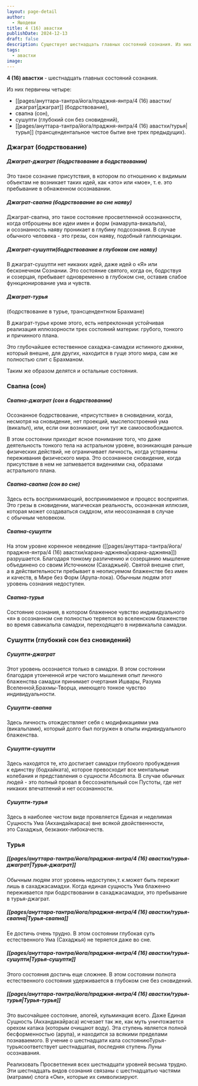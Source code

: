 ```yaml
---
layout: page-detail
author:
  - Яшодеви
title: 4 (16) авастхи
publishDate: 2024-12-13
draft: false
description: Существует шестнадцать главных состояний сознания. Из них первичны четыре:~ джаграт (бодрствование), свапна (сон), сушупти (глубокий сон без сновидений), турья (трансцендентальное чистое бытие вне трех предыдущих).
tags:
  - авастхи
image:
---
```

**4 (16) авастхи** - шестнадцать главных состояний сознания.

Из них первичны четыре:

- [[pages/ануттара-тантра/йога/праджня-янтра/4 (16) авастхи/джаграт|джаграт]] (бодрствование),
- свапна (сон),
- сушупти (глубокий сон без сновидений),
- [[pages/ануттара-тантра/йога/праджня-янтра/4 (16) авастхи/турья|турья]] (трансцендентальное чистое бытие вне трех предыдущих).

### Джаграт (бодрствование)

##### Джаграт-джаграт (бодрствование в бодрствовании)

Это такое сознание присутствия, в котором по отношению к видимым объектам не возникает таких идей, как «это» или «мое», т. е. это пребывание в обнаженном осознавании.

##### Джаграт-свапна (бодрствование во сне наяву)

Джаграт-свапна, это такое состояние просветленной осознанности, когда отброшены все идеи имен и форм (намарупа-викальпа), и осознанность наяву проникает в глубину подсознания. В случае обычного человека - это грезы, сон наяву, подобный галлюцинации.

##### Джаграт-сушупти(бодрствование в глубоком сне наяву)

В джаграт-­сушупти нет никаких идей, даже идей о «Я» или бесконечном Сознании. Это состояние святого, когда он, бодрствуя и созерцая, пребывает одновременно в глубоком сне, оставив слабое функционирование ума и чувств.

##### Джаграт-турья
(бодрствование в турье, трансцендентном Брахмане)

В джаграт-­турье кроме этого, есть непреклонная устойчивая реализация иллюзорности трех состояний материи: грубого, тонкого и причинного плана.

Это глубочайшее естественное сахаджа-самадхи истинного джняни, который внешне, для других, находится в гуще этого мира, сам же полностью слит с Брахманом.

Таким же образом делятся и остальные состояния.

### Свапна (сон)

##### Свапна-джаграт (сон в бодрствовании)

Осознанное бодрствование, «присутствие» в сновидении, когда, несмотря на сновидение, нет проекций, мыслепостроений ума (викальп), или, если они возникают, они тут же самоосвобождаются.

В этом состоянии приходит ясное понимание того, что даже деятельность тонкого тела на астральном уровне, возникающая раньше физических действий, не ограничивает личность, когда устранены переживания физического мира. Это осознанное сновидение, когда присутствие в нем не затмевается видениями сна, образами астрального плана.

##### Свапна-свапна (сон во сне)

Здесь есть воспринимающий, воспринимаемое и процесс восприятия. Это грезы в сновидении, магическая реальность, осознанная иллюзия, которая может создаваться сиддхом, или неосознанная в случае с обычным человеком.

##### Свапна-сушупти

На этом уровне коренное неведение ([[pages/ануттара-тантра/йога/праджня-янтра/4 (16) авастхи/карана-аджняна|карана-аджняна]]) разрушается. Благодаря тонкому различению и созерцанию мышление объединено со своим Источником (Сахаджьей). Святой внешне спит, а в действительности пребывает в неописуемом блаженстве без имен и качеств, в Мире без Форм (Арупа-лока). Обычным людям этот уровень сознания недоступен.

##### Свапна-турья

Состояние сознания, в котором блаженное чувство индивидуального «я» в осознанном сне полностью теряется во вселенском блаженстве во время савикальпа самадхи, переходящего в нирвикальпа ­самадхи.

### Сушупти (глубокий сон без сновидений)

##### Сушупти-джаграт

Этот уровень осознается только в самадхи. В этом состоянии благодаря утонченной игре чистого мышления опыт личного блаженства самадхи принимает очертания Ишвары, Разума Вселенной,Брахмы-Творца, имеющего тонкое чувство индивидуальности.

##### Сушупти-свапна

Здесь личность отождествляет себя с модификациями ума (викальпами), который долго был погружен в опыты индивидуального блаженства.

##### Сушупти-сушупти

Здесь находятся те, кто достигает самадхи глубокого пробуждения к единству (бодхайката), которое превосходит все ментальные колебания и представления о сущности Абсолюта. В случае обычных людей - это полный провал в бессознательный сон Пустоты, где нет никаких впечатлений и нет осознанности.

##### Сушупти-турья

Здесь в наиболее чистом виде проявляется Единая и неделимая Сущность Ума (Акхандайкараса) вне всякой двойственности, это Сахаджья, безкаких-либокачеств.

### Турья

##### [[pages/ануттара-тантра/йога/праджня-янтра/4 (16) авастхи/турья-джаграт|Турья-джаграт]]

Обычным людям этот уровень недоступен,т. к.может быть пережит лишь в сахаджа­самадхи. Когда единая сущность Ума блаженно переживается при бодрствовании в сахаджа­самадхи, это пребывание в турья-джаграт.

##### [[pages/ануттара-тантра/йога/праджня-янтра/4 (16) авастхи/турья-свапна|Турья-свапна]]

Ее достичь очень трудно. В этом состоянии глубокая суть естественного Ума (Сахаджья) не теряется даже во сне.

##### [[pages/ануттара-тантра/йога/праджня-янтра/4 (16) авастхи/турья-сушупти|Турья-сушупти]]

Этого состояния достичь еще сложнее. В этом состоянии полнота естественного состояния удерживается в глубоком сне без сновидений.

##### [[pages/ануттара-тантра/йога/праджня-янтра/4 (16) авастхи/турья-турья|Турья-турья]]

Это высочайшее состояние, апогей, кульминация всего. Даже Единая Сущность (Акхандакайраса) исчезает так же, как муть уничтожается орехом катака (которым очищают воду). Эта ступень является полной бесформенностью (арупа), и находится за всякими пределами познаваемого. В учение о шестнадцати кала состояниюТурья-турьясоответствует шестнадцатая, последняя ступень Луны осознавания.

Реализовать Просветления всех шестнадцати уровней весьма трудно. Эти шестнадцать видов сознания связаны с шестнадцатью частями (матрами) слога «Ом», которые их символизируют.